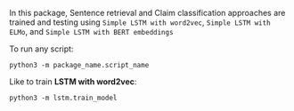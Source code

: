 In this package, Sentence retrieval and Claim classification approaches are trained and testing using ```Simple LSTM with word2vec```, ```Simple LSTM with ELMo```, and ```Simple LSTM with BERT embeddings```

To run any script:

```python3 -m package_name.script_name```

Like to train **LSTM with word2vec**:

```python3 -m lstm.train_model```
